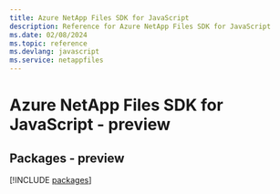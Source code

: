 ```yaml
---
title: Azure NetApp Files SDK for JavaScript
description: Reference for Azure NetApp Files SDK for JavaScript
ms.date: 02/08/2024
ms.topic: reference
ms.devlang: javascript
ms.service: netappfiles
---
```

# Azure NetApp Files SDK for JavaScript - preview
## Packages - preview
[!INCLUDE [packages](netapp-files-index.md)]